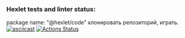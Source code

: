 ### Hexlet tests and linter status:
package name: "@hexlet/code"
клонировать репозиторий,  играть. 
[![asciicast](https://asciinema.org/a/l40Lrk3midkLmNEOmgZErGnY7.svg)](https://asciinema.org/a/l40Lrk3midkLmNEOmgZErGnY7)
[![Actions Status](https://github.com/RomaDhzan/frontend-project-44/workflows/hexlet-check/badge.svg)](https://github.com/RomaDhzan/frontend-project-44/actions)

